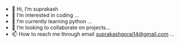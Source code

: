 - 👋 Hi, I’m suprakash
- 👀 I’m interested in coding ...
- 🌱 I’m currently learning python ...
- 💞️ I’m looking to collaborate on projects...
- 📫 How to reach me through email suprakashgorai14@gmail.com ...

<!---
suprakash-144/suprakash-144 is a ✨ special ✨ repository because its `README.md` (this file) appears on your GitHub profile.
You can click the Preview link to take a look at your changes.
--->
